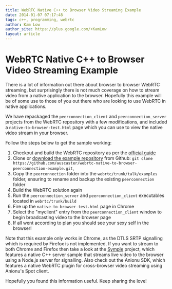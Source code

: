 ```yaml
---
title: WebRTC Native C++ to Browser Video Streaming Example
date: 2014-01-07 07:17:48
tags: c++, programming, webrtc
author: Kam Low
author_site: https://plus.google.com/+KamLow
layout: article
---
```

# WebRTC Native C++ to Browser Video Streaming Example

There is a lot of information out there about browser to browser WebRTC streaming, but surprisingly there is not much coverage on how to stream video from a native application to the browser. Hopefully this example will be of some use to those of you out there who are looking to use WebRTC in native applications.

We have repackaged the `peerconnection_client` and `peerconnection_server` projects from the WebRTC repository with a few modifications, and included a `native-to-browser-test.html` page which you can use to view the native video stream in your browser.

Follow the steps below to get the sample working:

1. Checkout and build the WebRTC repository as per the [official guide](http://www.webrtc.org/reference/getting-started)
2. Clone or [download the example repository](https://github.com/auscaster/webrtc-native-to-browser-peerconnection-example) from Github: `git clone https://github.com/auscaster/webrtc-native-to-browser-peerconnection-example.git`, 
3. Copy the `peerconnection` folder into the `webrtc/trunk/talk/examples` folder, ensuring to rename and backup the existing `peerconnection` folder
4. Build the WebRTC solution again
5. Run the `peerconnection_server` and `peerconnection_client` executables located in `webrtc/trunk/build`
6. Fire up the `native-to-browser-test.html` page in Chrome
7. Select the "myclient" entry from the `peerconnection_client` window to begin broadcasting video to the browser page
8. If all went according to plan you should see your sexy self in the browser!

Note that this example only works in Chrome, as the DTLS SRTP signalling which is required by Firefox is not implemented. If you want to stream to both Chrome and Firefox then take a look at the [Symple](/symple) project, which features a native C++ server sample that streams live video to the browser using a Node.js server for signalling. Also check out the Anionu SDK, which features a native WebRTC plugin for cross-browser video streaming using Anionu's Spot client.

Hopefully you found this information useful. Keep sharing the love!